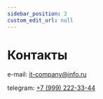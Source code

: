 ```yaml
---
sidebar_position: 2
custom_edit_url: null
---
```


# Контакты

e-mail: [it-company@info.ru](mailto:it-company@info.ru)

telegram: [+7 (999) 222-33-44](phone:+79992223344)
